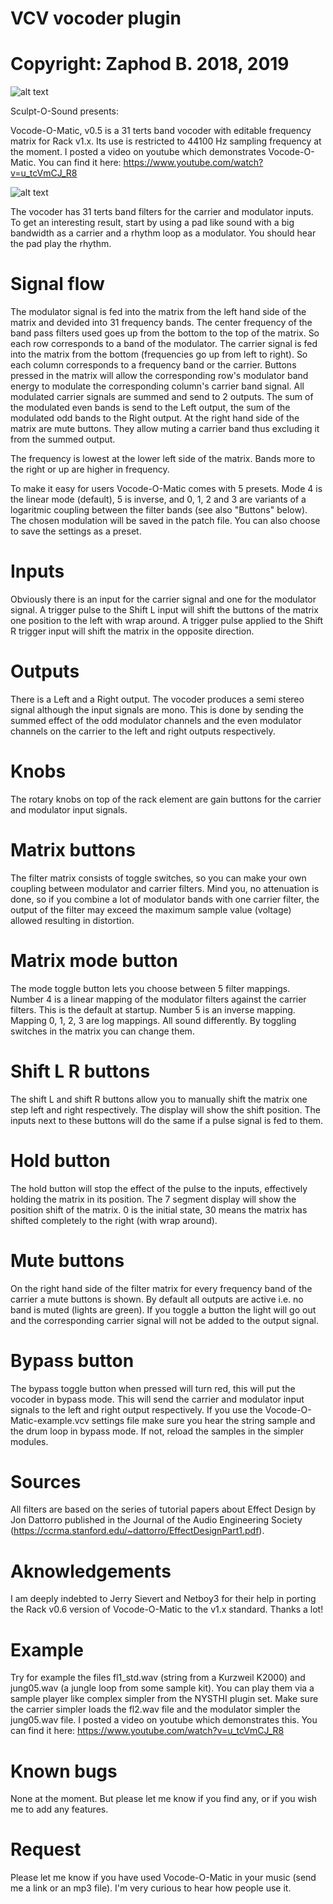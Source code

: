 # VCV vocoder plugin
# Copyright: Zaphod B. 2018, 2019

![alt text](doc/pic_logo_sos.gif)

Sculpt-O-Sound presents:

Vocode-O-Matic, v0.5 is a 31 terts band vocoder with editable frequency matrix for Rack v1.x.
Its use is restricted to 44100 Hz sampling frequency at the moment.
I posted a video on youtube which demonstrates Vocode-O-Matic. You can find it here: https://www.youtube.com/watch?v=u_tcVmCJ_R8

![alt text](doc/Screen_dump_Vocode-O-Matic-v0.4_01.png)

The vocoder has 31 terts band filters for the carrier and modulator inputs.
To get an interesting result, start by using a pad like sound with a big bandwidth as a carrier and
a rhythm loop as a modulator. You should hear the pad play the rhythm.

Signal flow
===========
The modulator signal is fed into the matrix from the left hand side of the matrix and devided into 31 frequency bands. The center frequency of the band pass filters used goes up from the bottom to the top of the matrix. So each row corresponds to a band of the modulator. The carrier signal is fed into the matrix from the bottom (frequencies go up from left to right). So each column corresponds to a frequency band or the carrier. Buttons pressed in the matrix will allow the corresponding row's modulator band energy to modulate the corresponding column's carrier band signal. All modulated carrier signals are summed and send to 2 outputs. The sum of the modulated even bands is send to the Left output, the sum of the modulated odd bands to the Right output. At the right hand side of the matrix are mute buttons. They allow muting a carrier band thus excluding it from the summed output.

The frequency is lowest at the lower left side of the matrix. Bands more to the right or up are higher in frequency.

To make it easy for users Vocode-O-Matic comes with 5 presets. Mode 4 is the linear mode (default), 5 is inverse, and 0, 1, 2 and 3 are variants of a logaritmic coupling between the filter bands (see also "Buttons" below). The chosen modulation will be saved in the patch file. You can also choose to save the settings as a preset.

Inputs
======
Obviously there is an input for the carrier signal and one for the modulator signal.
A trigger pulse to the Shift L input will shift the buttons of the matrix one position to the left with wrap around.
A trigger pulse applied to the Shift R trigger input will shift the matrix in the opposite direction.

Outputs
=======
There is a Left and a Right output. The vocoder produces a semi stereo signal although the input signals are mono. This is done by sending the summed effect of the odd modulator channels and the even modulator channels on the carrier to the left and right outputs respectively.

Knobs
=====
The rotary knobs on top of the rack element are gain buttons for the carrier and modulator input signals.

Matrix buttons
==============
The filter matrix consists of toggle switches, so you can make your own coupling between modulator and carrier filters.
Mind you, no attenuation is done, so if you combine a lot of modulator bands with one carrier filter, the output of the filter
may exceed the maximum sample value (voltage) allowed resulting in distortion.

Matrix mode button
==================
The mode toggle button lets you choose between 5 filter mappings. Number 4 is a linear mapping of the modulator filters
against the carrier filters. This is the default at startup. Number 5 is an inverse mapping.
Mapping 0, 1, 2, 3 are log mappings. All sound differently. By toggling switches in the matrix you can change them.

Shift L R buttons
=================
The shift L and shift R buttons allow you to manually shift the matrix one step left and right respectively. The display will show the shift position. The inputs next to these buttons will do the same if a pulse signal is fed to them.

Hold button
===========
The hold button will stop the effect of the pulse to the inputs, effectively holding the matrix in its position. The 7 segment display will show the position shift of the matrix. 0 is the initial state, 30 means the matrix has shifted completely to the right (with wrap around).

Mute buttons
============
On the right hand side of the filter matrix for every frequency band of the carrier a mute buttons is shown. By default all outputs are active i.e. no band is muted (lights are green). If you toggle a button the light will go out and the corresponding carrier signal will not be added to the output signal.

Bypass button
=============
The bypass toggle button when pressed will turn red, this will put the vocoder in bypass mode.
This will send the carrier and modulator input signals to the left and right output respectively.
If you use the Vocode-O-Matic-example.vcv settings file make sure you hear the string sample and the drum loop in bypass mode. If not, reload the samples in the simpler modules.

Sources
=======
All filters are based on the series of tutorial papers about Effect Design by Jon Dattorro published in the Journal of the Audio Engineering Society (https://ccrma.stanford.edu/~dattorro/EffectDesignPart1.pdf).

Aknowledgements
===============
I am deeply indebted to Jerry Sievert and Netboy3 for their help in porting the Rack v0.6 version of Vocode-O-Matic to the v1.x standard. Thanks a lot!

Example
=======
Try for example the files fl1_std.wav (string from a Kurzweil K2000) and jung05.wav (a jungle loop from some sample kit).
You can play them via a sample player like complex simpler from the NYSTHI plugin set.
Make sure the carrier simpler loads the fl2.wav file and the modulator simpler the jung05.wav file.
I posted a video on youtube which demonstrates this. You can find it here: https://www.youtube.com/watch?v=u_tcVmCJ_R8

Known bugs
==========
None at the moment. But please let me know if you find any, or if you wish me to add any features.

Request
=======
Please let me know if you have used Vocode-O-Matic in your music (send me a link or an mp3 file). I'm very curious to hear how people use it.

